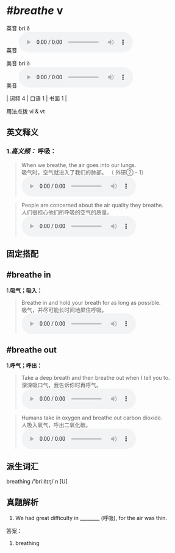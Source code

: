 # ***\#breathe*** v
英音 briːð  
英音
<audio src="./media/breathe-B.aac" controls="controls"></audio>

美音 briːð  
美音
<audio src="./media/breathe.aac" controls="controls"></audio>



| 词频 4 | 口语 1 | 书面 1 |  

用法点拨  vi & vt

英文释义
---
### 1.*高义频：* **呼吸：**  

 > When we breathe, the air goes into our lungs.  
 > 吸气时，空气就进入了我们的肺部。  （ 外研② – 1）  
<audio src="./media/1-breathe.aac" controls="controls"></audio>

 > People are concerned about the air quality they breathe.  
 > 人们很担心他们所呼吸的空气的质量。    
<audio src="./media/Breathe-101_AAC.aac" controls="controls"></audio>


固定搭配
---
## \#breathe in 
1.**吸气；吸入：**  

 > Breathe in and hold your breath for as long as possible.   
 > 吸气，并尽可能长时间地屏住呼吸。    
<audio src="./media/3-breathe.aac" controls="controls"></audio>

## \#breathe out 
1.**呼气；呼出：**  

 > Take a deep breath and then breathe out when I tell you to.  
 > 深深吸口气，我告诉你时再呼气。    
<audio src="./media/Breathe-102_AAC.aac" controls="controls"></audio>

 > Humans take in oxygen and breathe out carbon dioxide.   
 > 人吸入氧气，呼出二氧化碳。    
<audio src="./media/5-breathe.aac" controls="controls"></audio>


派生词汇
---
breathing  /'briːðɪŋ/ n [U]   

真题解析
---
1. We had great difficulty in ________ (呼吸), for the air was thin.   

答案：
1. breathing  

